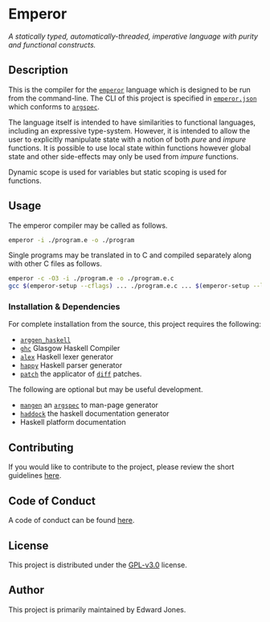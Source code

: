 # Emperor

_A statically typed, automatically-threaded, imperative language with purity and functional constructs._

## Description

This is the compiler for the [`emperor`](https://emperor-lang.github.io/emperor/) language which is designed to be run from the command-line.
The CLI of this project is specified in [`emperor.json`][emperor.json] which conforms to [`argspec`][argspec].

The language itself is intended to have similarities to functional languages, including an expressive type-system.
However, it is intended to allow the user to explicitly manipulate state with a notion of both _pure_ and _impure_ functions.
It is possible to use local state within functions however global state and other side-effects may only be used from _impure_ functions.

Dynamic scope is used for variables but static scoping is used for functions.

## Usage

The emperor compiler may be called as follows.

```bash
emperor -i ./program.e -o ./program
```

Single programs may be translated in to C and compiled separately along with other C files as follows.

```bash
emperor -c -O3 -i ./program.e -o ./program.e.c
gcc $(emperor-setup --cflags) ... ./program.e.c ... $(emperor-setup --libs)
```

### Installation &amp; Dependencies

For complete installation from the source, this project requires the following:

- [`arggen_haskell`][arggen]
- [`ghc`][ghc] Glasgow Haskell Compiler
- [`alex`][alex] Haskell lexer generator
- [`happy`][happy] Haskell parser generator
- [`patch`][patch] the applicator of [`diff`][diff] patches.

The following are optional but may be useful development.

- [`mangen`][mangen] an [`argspec`][argspec] to man-page generator
- [`haddock`][haddock] the haskell documentation generator
- Haskell platform documentation

## Contributing

If you would like to contribute to the project, please review the short guidelines [here][contributing].

## Code of Conduct

A code of conduct can be found [here][code-of-conduct].

## License

This project is distributed under the [GPL-v3.0][license] license.

## Author

This project is primarily maintained by Edward Jones.

[emperor.json]: https://github.com/emperor-lang/emperor/blob/master/emperor.json
[ghc]: https://www.haskell.org/ghc/
[alex]: https://www.haskell.org/alex/
[happy]: https://www.haskell.org/happy/
[patch]: https://linux.die.net/man/1/patch
[diff]: https://linux.die.net/man/1/diff
[argspec]: https://github.com/argspec/argspec
[arggen]: https://github.com/argspec/arggen
[mangen]: https://github.com/argspec/mangen
[haddock]: https://www.haskell.org/haddock/
[contributing]: https://github.com/emperor-lang/emperor/blob/master/.github/CONTRIBUTING.md
[code-of-conduct]: https://github.com/emperor-lang/emperor/blob/master/.github/CODE_OF_CONDUCT.md
[license]: https://github.com/emperor-lang/emperor/blob/master/LICENSE
